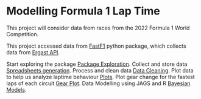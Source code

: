 # Modelling Formula 1 Lap Time

This project will consider data from races from the 2022 Formula 1 World Competition.

This project accessed data from [FastF1](https://theoehrly.github.io/Fast-F1/) python package, which collects data from [Ergast API](http://ergast.com/mrd/).

Start exploring the package [Package Exploration](1.%20Package%20exploration.ipynb).
Collect and store data [Spreadsheets generation](2.%20Spreadsheets%20generation.ipynb).
Process and clean data [Data Cleaning](3.%20Data%20Cleaning.ipynb).
Plot data to help us analyze laptime behaviour [Plots](4.-Plots.md).
Plot gear change for the fastest laps of each circuit [Gear Plot](4.1%20Plot%20Fastest%20Lap%20Gear%20Change.ipynb).
Data Modelling using JAGS and R [Bayesian Models](5.%20Data-Models.md).